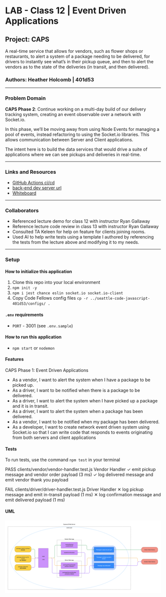 # LAB - Class 12 | Event Driven Applications

## Project: CAPS

A real-time service that allows for vendors, such as flower shops or restaurants, to alert a system of a package needing to be delivered, for drivers to instantly see what’s in their pickup queue, and then to alert the vendors as to the state of the deliveries (in transit, and then delivered).

### Authors: Heather Holcomb | 401d53

***

### Problem Domain

**CAPS Phase 2**: Continue working on a multi-day build of our delivery tracking system, creating an event observable over a network with Socket.io.

In this phase, we’ll be moving away from using Node Events for managing a pool of events, instead refactoring to using the Socket.io libraries. This allows communication between Server and Client applications.

The intent here is to build the data services that would drive a suite of applications where we can see pickups and deliveries in real-time.

***

### Links and Resources

- [GitHub Actions ci/cd](https://github.com/holcombheather/caps/actions)
- [back-end dev server url](https://caps-z2cc.onrender.com)
- [Whiteboard](https://www.figma.com/file/LmkZ4QxH40tRryEP8EIPrf/Whiteboard-401d53?type=whiteboard&node-id=0%3A1&t=t9QcXiax6SKKr7d3-1)

***

### Collaborators

- Referenced lecture demo for class 12 with instructor Ryan Gallaway
- Reference lecture code review in class 13 with instructor Ryan Gallaway
- Consulted TA Keleen for help on feature for clients joining rooms.
- Used AI to help write tests using a template I authored by referencing the tests from the lecture above and modifying it to my needs.


***

### Setup

#### How to initialize this application
1. Clone this repo into your local environment
2. `npm init -y`
3. `npm i jest chance eslin socket.io socket.io-client`
4. Copy Code Fellows config files `cp -r ../seattle-code-javascript-401d53/configs/ .`

#### `.env` requirements

- `PORT` - 3001  (see `.env.sample`)

#### How to run this application

- `npm start` or `nodemon`

#### Features

CAPS Phase 1: Event Driven Applications
- As a vendor, I want to alert the system when I have a package to be picked up.
- As a driver, I want to be notified when there is a package to be delivered.
- As a driver, I want to alert the system when I have picked up a package and it is in transit.
- As a driver, I want to alert the system when a package has been delivered.
- As a vendor, I want to be notified when my package has been delivered.
- As a developer, I want to create network event driven system using Socket.io so that I can write code that responds to events originating from both servers and client applications

#### Tests

To run tests, use the command `npm test` in your terminal

 PASS  clients/vendor/vendor-handler.test.js
  Vendor Handler
    ✓ emit pickup message and vendor order payload (3 ms)
    ✓ log delivered message and emit vendor thank you payload

 FAIL  clients/driver/driver-handler.test.js
  Driver Handler
    ✕ log pickup message and emit in-transit payload (1 ms)
    ✕ log confirmation message and emit delivered payload (1 ms)

#### UML
![UML image](UML_lab11.png)

